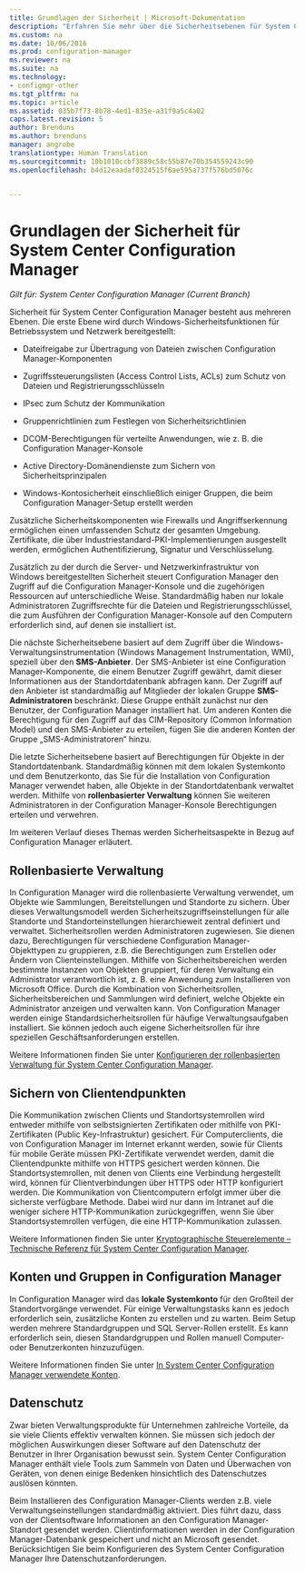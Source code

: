 ```yaml
---
title: Grundlagen der Sicherheit | Microsoft-Dokumentation
description: "Erfahren Sie mehr über die Sicherheitsebenen für System Center Configuration Manager."
ms.custom: na
ms.date: 10/06/2016
ms.prod: configuration-manager
ms.reviewer: na
ms.suite: na
ms.technology:
- configmgr-other
ms.tgt_pltfrm: na
ms.topic: article
ms.assetid: 035b7f73-8b78-4ed1-835e-a31f9a5c4a02
caps.latest.revision: 5
author: Brenduns
ms.author: brenduns
manager: angrobe
translationtype: Human Translation
ms.sourcegitcommit: 10b1010ccbf3889c58c55b87e70b354559243c90
ms.openlocfilehash: b4d12eaadaf0324515f6ae595a737f576bd5076c


---
```

# <a name="fundamentals-of-security-for-system-center-configuration-manager"></a>Grundlagen der Sicherheit für System Center Configuration Manager

*Gilt für: System Center Configuration Manager (Current Branch)*

Sicherheit für System Center Configuration Manager besteht aus mehreren Ebenen. Die erste Ebene wird durch Windows-Sicherheitsfunktionen für Betriebssystem und Netzwerk bereitgestellt:  

-   Dateifreigabe zur Übertragung von Dateien zwischen Configuration Manager-Komponenten  

-   Zugriffssteuerungslisten (Access Control Lists, ACLs) zum Schutz von Dateien und Registrierungsschlüsseln  

-   IPsec zum Schutz der Kommunikation  

-   Gruppenrichtlinien zum Festlegen von Sicherheitsrichtlinien  

-   DCOM-Berechtigungen für verteilte Anwendungen, wie z. B. die Configuration Manager-Konsole  

-   Active Directory-Domänendienste zum Sichern von Sicherheitsprinzipalen  

-   Windows-Kontosicherheit einschließlich einiger Gruppen, die beim Configuration Manager-Setup erstellt werden  

Zusätzliche Sicherheitskomponenten wie Firewalls und Angriffserkennung ermöglichen einen umfassenden Schutz der gesamten Umgebung. Zertifikate, die über Industriestandard-PKI-Implementierungen ausgestellt werden, ermöglichen Authentifizierung, Signatur und Verschlüsselung.  

Zusätzlich zu der durch die Server- und Netzwerkinfrastruktur von Windows bereitgestellten Sicherheit steuert Configuration Manager den Zugriff auf die Configuration Manager-Konsole und die zugehörigen Ressourcen auf unterschiedliche Weise. Standardmäßig haben nur lokale Administratoren Zugriffsrechte für die Dateien und Registrierungsschlüssel, die zum Ausführen der Configuration Manager-Konsole auf den Computern erforderlich sind, auf denen sie installiert ist.  

Die nächste Sicherheitsebene basiert auf dem Zugriff über die Windows-Verwaltungsinstrumentation (Windows Management Instrumentation, WMI), speziell über den **SMS-Anbieter**. Der SMS-Anbieter ist eine Configuration Manager-Komponente, die einem Benutzer Zugriff gewährt, damit dieser Informationen aus der Standortdatenbank abfragen kann. Der Zugriff auf den Anbieter ist standardmäßig auf Mitglieder der lokalen Gruppe **SMS-Administratoren** beschränkt. Diese Gruppe enthält zunächst nur den Benutzer, der Configuration Manager installiert hat. Um anderen Konten die Berechtigung für den Zugriff auf das CIM-Repository (Common Information Model) und den SMS-Anbieter zu erteilen, fügen Sie die anderen Konten der Gruppe „SMS-Administratoren“ hinzu.  

Die letzte Sicherheitsebene basiert auf Berechtigungen für Objekte in der Standortdatenbank. Standardmäßig können mit dem lokalen Systemkonto und dem Benutzerkonto, das Sie für die Installation von Configuration Manager verwendet haben, alle Objekte in der Standortdatenbank verwaltet werden. Mithilfe von **rollenbasierter Verwaltung** können Sie weiteren Administratoren in der Configuration Manager-Konsole Berechtigungen erteilen und verwehren.  

Im weiteren Verlauf dieses Themas werden Sicherheitsaspekte in Bezug auf Configuration Manager erläutert.  

## <a name="role-based-administration"></a>Rollenbasierte Verwaltung  
 In Configuration Manager wird die rollenbasierte Verwaltung verwendet, um Objekte wie Sammlungen, Bereitstellungen und Standorte zu sichern. Über dieses Verwaltungsmodell werden Sicherheitszugriffseinstellungen für alle Standorte und Standorteinstellungen hierarchieweit zentral definiert und verwaltet. Sicherheitsrollen werden Administratoren zugewiesen. Sie dienen dazu, Berechtigungen für verschiedene Configuration Manager-Objekttypen zu gruppieren, z.B. die Berechtigungen zum Erstellen oder Ändern von Clienteinstellungen. Mithilfe von Sicherheitsbereichen werden bestimmte Instanzen von Objekten gruppiert, für deren Verwaltung ein Administrator verantwortlich ist, z. B. eine Anwendung zum Installieren von Microsoft Office. Durch die Kombination von Sicherheitsrollen, Sicherheitsbereichen und Sammlungen wird definiert, welche Objekte ein Administrator anzeigen und verwalten kann. Von Configuration Manager werden einige Standardsicherheitsrollen für häufige Verwaltungsaufgaben installiert. Sie können jedoch auch eigene Sicherheitsrollen für ihre speziellen Geschäftsanforderungen erstellen.  

 Weitere Informationen finden Sie unter [Konfigurieren der rollenbasierten Verwaltung für System Center Configuration Manager](../../core/servers/deploy/configure/configure-role-based-administration.md).  

## <a name="securing-client-endpoints"></a>Sichern von Clientendpunkten  
 Die Kommunikation zwischen Clients und Standortsystemrollen wird entweder mithilfe von selbstsignierten Zertifikaten oder mithilfe von PKI-Zertifikaten (Public Key-Infrastruktur) gesichert. Für Computerclients, die von Configuration Manager im Internet erkannt werden, sowie für Clients für mobile Geräte müssen PKI-Zertifikate verwendet werden, damit die Clientendpunkte mithilfe von HTTPS gesichert werden können. Die Standortsystemrollen, mit denen von Clients eine Verbindung hergestellt wird, können für Clientverbindungen über HTTPS oder HTTP konfiguriert werden. Die Kommunikation von Clientcomputern erfolgt immer über die sicherste verfügbare Methode. Dabei wird nur dann im Intranet auf die weniger sichere HTTP-Kommunikation zurückgegriffen, wenn Sie über Standortsystemrollen verfügen, die eine HTTP-Kommunikation zulassen.  

 Weitere Informationen finden Sie unter [Kryptographische Steuerelemente – Technische Referenz für System Center Configuration Manager](../../protect/deploy-use/cryptographic-controls-technical-reference.md).  

## <a name="configuration-manager-accounts-and-groups"></a>Konten und Gruppen in Configuration Manager  
 In Configuration Manager wird das **lokale Systemkonto** für den Großteil der Standortvorgänge verwendet. Für einige Verwaltungstasks kann es jedoch erforderlich sein, zusätzliche Konten zu erstellen und zu warten. Beim Setup werden mehrere Standardgruppen und SQL Server-Rollen erstellt. Es kann erforderlich sein, diesen Standardgruppen und Rollen manuell Computer- oder Benutzerkonten hinzuzufügen.  

 Weitere Informationen finden Sie unter [In System Center Configuration Manager verwendete Konten](../../core/plan-design/hierarchy/accounts.md).  

## <a name="privacy"></a>Datenschutz  
 Zwar bieten Verwaltungsprodukte für Unternehmen zahlreiche Vorteile, da sie viele Clients effektiv verwalten können. Sie müssen sich jedoch der möglichen Auswirkungen dieser Software auf den Datenschutz der Benutzer in Ihrer Organisation bewusst sein. System Center Configuration Manager enthält viele Tools zum Sammeln von Daten und Überwachen von Geräten, von denen einige Bedenken hinsichtlich des Datenschutzes auslösen könnten.  

 Beim Installieren des Configuration Manager-Clients werden z.B. viele Verwaltungseinstellungen standardmäßig aktiviert. Dies führt dazu, dass von der Clientsoftware Informationen an den Configuration Manager-Standort gesendet werden. Clientinformationen werden in der Configuration Manager-Datenbank gespeichert und nicht an Microsoft gesendet. Berücksichtigen Sie beim Konfigurieren des System Center Configuration Manager Ihre Datenschutzanforderungen.  



<!--HONumber=Dec16_HO3-->


